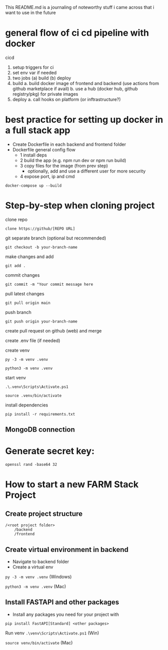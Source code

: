 This README.md is a journaling of noteworthy stuff i came across that i want to use in the future

# general flow of ci cd pipeline with docker

cicd
1. setup triggers for ci
2. set env var if needed
3. two jobs (a) build (b) deploy
4. build
    a. build docker image of frontend and backend (use actions from github marketplace if avail)
    b. use a hub (docker hub, github registry/pkg) for private images
5. deploy
    a. call hooks on platform (or inftrastructure?)


# best practice for setting up docker in a full stack app

- Create Dockerfile in each backend and frontend folder
- Dockerfile general config flow
    - 1 install deps
    - 2 build the app (e.g. npm run dev or npm run build)
    - 3 copy files for the image (from prev step)
        - optionally, add and use a different user for more security
    - 4 expose port, ip and cmd


```
docker-compose up --build
```

# Step-by-step when cloning project

clone repo

```
clone https://github/[REPO URL]
```

git separate branch (optional but recommended)

```
git checkout -b your-branch-name
````

make changes and add

```
git add .
```

commit changes

```
git commit -m "Your commit message here
```

pull latest changes

```
git pull origin main
```

push branch

```
git push origin your-branch-name
```

create pull request on github (web) and merge

create .env file (if needed)

create venv

```Windows
py -3 -m venv .venv
```

```MacOS
python3 -m venv .venv
```

start venv

```
.\.venv\Scripts\Activate.ps1
```

```
source .venv/bin/activate
```

install dependencies

```
pip install -r requirements.txt
```

## MongoDB connection




# Generate secret key:

``openssl rand -base64 32``

# How to start a new FARM Stack Project

## Create project structure

```
/<root project folder>
    /backend
    /frontend
```

## Create virtual environment in backend

- Navigate to backend folder
- Create a virtual env

``py -3 -m venv .venv`` (Windows)

``python3 -m venv .venv`` (Mac)

## Install FASTAPI and other packages

- Install any packages you need for your project with

``pip install FastAPI[Standard] <other packages>``

Run venv
``.\venv\Scripts\Activate.ps1`` (Win)

``source venv/bin/activate`` (Mac)
